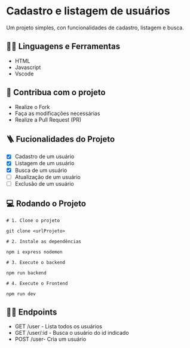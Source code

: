# Cadastro e listagem de usuários

Um projeto simples, con funcionalidades de cadastro, listagem e busca.


## :man_mechanic: Linguagens e Ferramentas

- HTML
- Javascript
- Vscode


## :triangular_flag_on_post: Contribua com o projeto

- Realize o Fork
- Faça as modificações necessárias
- Realize a Pull Request (PR)

## :ladder: Fucionalidades do Projeto

- [x] Cadastro de um usuário
- [x] Listagem de um usuário
- [x] Busca de um usuário
- [ ] Atualização de um usuário
- [ ] Exclusão de um usuário

## :computer: Rodando o Projeto

```shell
# 1. Clone o projeto

git clone <urlProjeto>

# 2. Instale as dependências

npm i express nodemon

# 3. Execute o backend

npm run backend

# 4. Execute o Frontend

npm run dev
```

## :sassy_man: Endpoints

- GET /user - Lista todos os usuários
- GET /user/:id - Busca o usuário do id indicado
- POST /user- Cria um usuário


